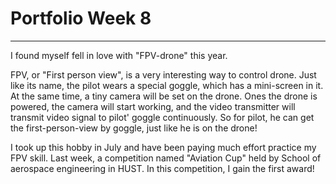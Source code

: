 # Portfolio Week 8

---

I found myself fell in love with "FPV-drone" this year. 

FPV, or "First person view", is a very interesting way to control drone. Just like its name, the pilot wears a special goggle, which has a mini-screen in it. At the same time, a tiny camera will be set on the drone. Ones the drone is powered, the camera will start working, and the video transmitter will transmit video signal to pilot' goggle continuously. So for pilot, he can get the first-person-view by goggle, just like he is on the drone!

I took up this hobby in July and have been paying much effort practice my FPV skill. Last week, a competition named "Aviation Cup" held by School of aerospace engineering in HUST. In this competition, I gain the first award!